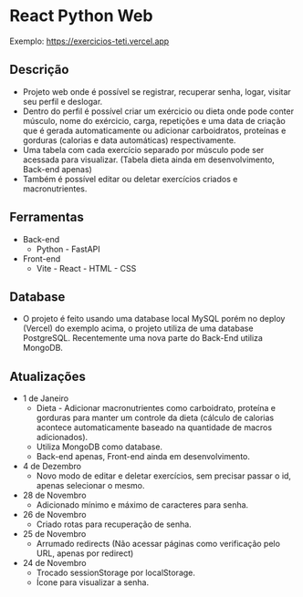 # React Python Web

Exemplo: https://exercicios-teti.vercel.app

## Descrição
* Projeto web onde é possível se registrar, recuperar senha, logar, visitar seu perfil e deslogar.
* Dentro do perfil é possível criar um exércicio ou dieta onde pode conter músculo, nome do exércicio, carga, repetições e uma data de criação que é gerada automaticamente ou adicionar carboidratos, proteínas e gorduras (calorias e data automáticas) respectivamente.
* Uma tabela com cada exercício separado por músculo pode ser acessada para visualizar. (Tabela dieta ainda em desenvolvimento, Back-end apenas)
* Também é possível editar ou deletar exercícios criados e macronutrientes.

## Ferramentas
* Back-end
   - Python - FastAPI
* Front-end
   - Vite - React - HTML - CSS

## Database
* O projeto é feito usando uma database local MySQL porém no deploy (Vercel) do exemplo acima, o projeto utiliza de uma database PostgreSQL. Recentemente uma nova parte do Back-End utiliza MongoDB.

## Atualizações
* 1 de Janeiro
  - Dieta - Adicionar macronutrientes como carboidrato, proteína e gorduras para manter um controle da dieta (cálculo de calorias acontece automaticamente baseado na quantidade de macros adicionados).
  - Utiliza MongoDB como database.
  - Back-end apenas, Front-end ainda em desenvolvimento.
* 4 de Dezembro
  - Novo modo de editar e deletar exercícios, sem precisar passar o id, apenas selecionar o mesmo.
* 28 de Novembro
  - Adicionado mínimo e máximo de caracteres para senha.
* 26 de Novembro
  - Criado rotas para recuperação de senha.
* 25 de Novembro
  - Arrumado redirects (Não acessar páginas como verificação pelo URL, apenas por redirect)
* 24 de Novembro
  - Trocado sessionStorage por localStorage.
  - Ícone para visualizar a senha.
